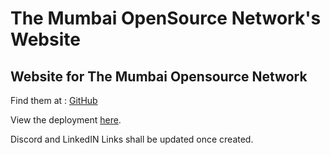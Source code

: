 # The Mumbai OpenSource Network's Website

## Website for The Mumbai Opensource Network
Find them at : [GitHub](https://github.com/The-Mumbai-Opensource-Network)

View the deployment [here](https://vivek-hotti.github.io/TheMumbaiOpensourceNetwork_Website/).

Discord and LinkedIN Links shall be updated once created.
